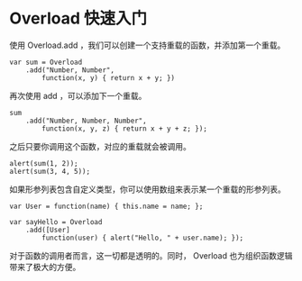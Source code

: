 # Overload 快速入门

使用 Overload.add ，我们可以创建一个支持重载的函数，并添加第一个重载。

	var sum = Overload
		.add("Number, Number",
			function(x, y) { return x + y; })

再次使用 add ，可以添加下一个重载。

	sum
		.add("Number, Number, Number",
			function(x, y, z) { return x + y + z; });

之后只要你调用这个函数，对应的重载就会被调用。

	alert(sum(1, 2));
	alert(sum(3, 4, 5));

如果形参列表包含自定义类型，你可以使用数组来表示某一个重载的形参列表。

	var User = function(name) { this.name = name; };
	
	var sayHello = Overload
		.add([User]
			function(user) { alert("Hello, " + user.name); });

对于函数的调用者而言，这一切都是透明的。同时， Overload 也为组织函数逻辑带来了极大的方便。

